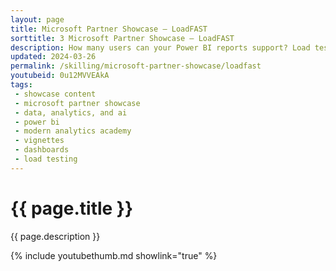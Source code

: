 ```yaml
---
layout: page
title: Microsoft Partner Showcase — LoadFAST
sorttitle: 3 Microsoft Partner Showcase — LoadFAST
description: How many users can your Power BI reports support? Load testing Power BI reports can be a difficult task that is made easier with LoadFAST from MAQ Software. We've invited MAQ Software back to the Partner Showcase to discuss their new solution, LoadFAST. LoadFAST enables organizations to load test their Microsoft Fabric capacity. Gain insight into how many users your capacity supports to optimize for both cost and user experience.
updated: 2024-03-26
permalink: /skilling/microsoft-partner-showcase/loadfast
youtubeid: 0u12MVVEAkA
tags: 
 - showcase content
 - microsoft partner showcase
 - data, analytics, and ai
 - power bi
 - modern analytics academy
 - vignettes
 - dashboards
 - load testing
---
```


# {{ page.title }}

{{ page.description }}

{% include youtubethumb.md showlink="true" %}